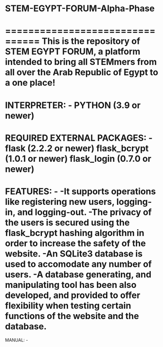 # STEM-EGYPT-FORUM-Alpha-Phase
================================
This is the repository of STEM EGYPT FORUM, a platform intended to bring all STEMmers from all over the Arab Republic of Egypt to a one place!
================================
INTERPRETER: -
PYTHON (3.9 or newer)
================================
REQUIRED EXTERNAL PACKAGES: -
flask (2.2.2 or newer)
flask_bcrypt (1.0.1 or newer)
flask_login (0.7.0 or newer)
================================
FEATURES: -
-It supports operations like registering new users, logging-in, and logging-out.
-The privacy of the users is secured using the flask_bcrypt hashing algorithm in order to increase the safety of the website.
-An SQLite3 database is used to accomodate any number of users.
-A database generating, and manipulating tool has been also developed, and provided to offer flexibility when testing certain functions of the website and the database.
================================
MANUAL: -

